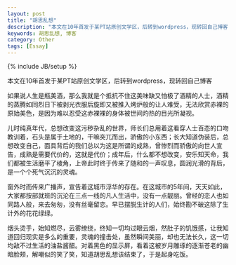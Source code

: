 ```yaml
---
layout: post
title: "胡思乱想"
description: "本文在10年首发于某PT站原创文学区，后转到wordpress，现转回自己博客"
keywords: 胡思乱想, 博客
category: Other
tags: [Essay]
---
```

{% include JB/setup %}

本文在10年首发于某PT站原创文学区，后转到wordpress，现转回自己博客

如果说人生是瓶美酒，那么我就是个抵抗不住这美味缺又怕极了酒精的人士，酒精的蒸腾如同烈日下被剥光衣服后旋即又被推入烤炉般的让人难受，无法欣赏赤裸的原始美色，是因为难以忍受这赤裸裸的身体被世间灼热的目光所凝视。

儿时纯真年代，总想改变这污秽杂乱的世界，师长们总用着这看穿人士百态的口吻教训着，石头是属于土地的，干嘛突兀而出，骄傲的小东西；长大知道伪装后，总想改变自己，面具背后的我们总以为这是所谓的成熟，曾惨烈而骄傲的向世人宣告，成熟是需要代价的，这就是代价；成年后，什么都不想改变，安乐知天命，我们都被生活磨平了棱角，上帝此时终于传来了随和的一声叹息，圆润光滑的背后，是一个个死气沉沉的灵魂。<!-- more -->

窗外时而传来广播声，宣告着这城市浮华的存在。在这城市的5年间，天天如此，大家都按部就班的沉沦在三点一线的凡人生活中，没有一点靓丽。曾经的恋人也如同路人般，来去匆匆，没有丝毫留恋。早已摆脱生计的人们，始终勘不破这除了生计外的花花绿绿。

烟头烫手，始知燃尽，云雾缭绕，终知一切均过眼云烟，然肚子的饥饿感，让我知道回归现实是多么的重要，灵魂的撞击处，虽然瞬间美丽，却也无法长久，这一切均敌不过生活的油盐酱醋。对着黑色的显示屏，看着这被岁月雕琢的逐渐苍老的幽暗脸颊，解嘲似的笑了笑，知道胡思乱想该结束了，于是起身吃饭。
